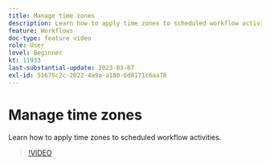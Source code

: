 ```yaml
---
title: Manage time zones
description: Learn how to apply time zones to scheduled workflow activities.
feature: Workflows
doc-type: feature video
role: User
level: Beginner
kt: 11933
last-substantial-update: 2023-03-07
exl-id: 51675c2c-2022-4a9a-a180-6d8171c6aa78
---
```

# Manage time zones

Learn how to apply time zones to scheduled workflow activities.

>[!VIDEO](https://video.tv.adobe.com/v/3416040?quality=12&learn=on)
